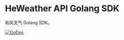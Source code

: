# HeWeather API Golang SDK

和风天气 Golang SDK。

[![GoDoc](https://godoc.org/github.com/rikakomoe/heweather?status.svg)](https://godoc.org/github.com/rikakomoe/heweather)
